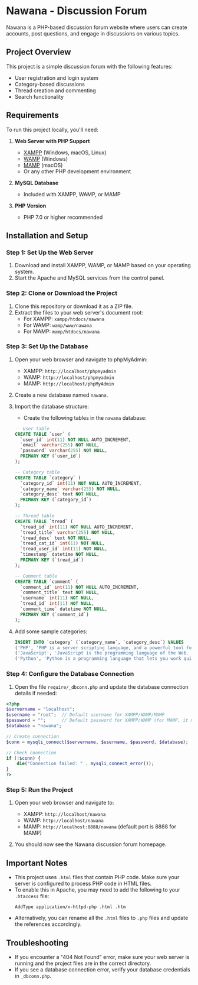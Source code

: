 # Nawana - Discussion Forum

Nawana is a PHP-based discussion forum website where users can create accounts, post questions, and engage in discussions on various topics.

## Project Overview

This project is a simple discussion forum with the following features:
- User registration and login system
- Category-based discussions
- Thread creation and commenting
- Search functionality

## Requirements

To run this project locally, you'll need:

1. **Web Server with PHP Support**
   - [XAMPP](https://www.apachefriends.org/index.html) (Windows, macOS, Linux)
   - [WAMP](https://www.wampserver.com/en/) (Windows)
   - [MAMP](https://www.mamp.info/) (macOS)
   - Or any other PHP development environment

2. **MySQL Database**
   - Included with XAMPP, WAMP, or MAMP

3. **PHP Version**
   - PHP 7.0 or higher recommended

## Installation and Setup

### Step 1: Set Up the Web Server

1. Download and install XAMPP, WAMP, or MAMP based on your operating system.
2. Start the Apache and MySQL services from the control panel.

### Step 2: Clone or Download the Project

1. Clone this repository or download it as a ZIP file.
2. Extract the files to your web server's document root:
   - For XAMPP: `xampp/htdocs/nawana`
   - For WAMP: `wamp/www/nawana`
   - For MAMP: `mamp/htdocs/nawana`

### Step 3: Set Up the Database

1. Open your web browser and navigate to phpMyAdmin:
   - XAMPP: `http://localhost/phpmyadmin`
   - WAMP: `http://localhost/phpmyadmin`
   - MAMP: `http://localhost/phpMyAdmin`

2. Create a new database named `nawana`.

3. Import the database structure:
   - Create the following tables in the `nawana` database:

   ```sql
   -- User table
   CREATE TABLE `user` (
     `user_id` int(11) NOT NULL AUTO_INCREMENT,
     `email` varchar(255) NOT NULL,
     `password` varchar(255) NOT NULL,
     PRIMARY KEY (`user_id`)
   );

   -- Category table
   CREATE TABLE `category` (
     `category_id` int(11) NOT NULL AUTO_INCREMENT,
     `category_name` varchar(255) NOT NULL,
     `category_desc` text NOT NULL,
     PRIMARY KEY (`category_id`)
   );

   -- Thread table
   CREATE TABLE `tread` (
     `tread_id` int(11) NOT NULL AUTO_INCREMENT,
     `tread_title` varchar(255) NOT NULL,
     `tread_desc` text NOT NULL,
     `tread_cat_id` int(11) NOT NULL,
     `tread_user_id` int(11) NOT NULL,
     `timestamp` datetime NOT NULL,
     PRIMARY KEY (`tread_id`)
   );

   -- Comment table
   CREATE TABLE `comment` (
     `comment_id` int(11) NOT NULL AUTO_INCREMENT,
     `comment_title` text NOT NULL,
     `username` int(11) NOT NULL,
     `tread_id` int(11) NOT NULL,
     `comment_time` datetime NOT NULL,
     PRIMARY KEY (`comment_id`)
   );
   ```

4. Add some sample categories:
   ```sql
   INSERT INTO `category` (`category_name`, `category_desc`) VALUES
   ('PHP', 'PHP is a server scripting language, and a powerful tool for making dynamic and interactive Web pages.'),
   ('JavaScript', 'JavaScript is the programming language of the Web. It is used to make web pages interactive.'),
   ('Python', 'Python is a programming language that lets you work quickly and integrate systems more effectively.');
   ```

### Step 4: Configure the Database Connection

1. Open the file `require/_dbconn.php` and update the database connection details if needed:

```php
<?php
$servername = "localhost";
$username = "root";  // Default username for XAMPP/WAMP/MAMP
$password = "";      // Default password for XAMPP/WAMP (for MAMP, it might be "root")
$database = "nawana";

// Create connection
$conn = mysqli_connect($servername, $username, $password, $database);

// Check connection
if (!$conn) {
    die("Connection failed: " . mysqli_connect_error());
}
?>
```

### Step 5: Run the Project

1. Open your web browser and navigate to:
   - XAMPP: `http://localhost/nawana`
   - WAMP: `http://localhost/nawana`
   - MAMP: `http://localhost:8888/nawana` (default port is 8888 for MAMP)

2. You should now see the Nawana discussion forum homepage.

## Important Notes

- This project uses `.html` files that contain PHP code. Make sure your server is configured to process PHP code in HTML files.
- To enable this in Apache, you may need to add the following to your `.htaccess` file:
  ```
  AddType application/x-httpd-php .html .htm
  ```
- Alternatively, you can rename all the `.html` files to `.php` files and update the references accordingly.

## Troubleshooting

- If you encounter a "404 Not Found" error, make sure your web server is running and the project files are in the correct directory.
- If you see a database connection error, verify your database credentials in `_dbconn.php`.
